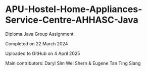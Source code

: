 # APU-Hostel-Home-Appliances-Service-Centre-AHHASC-Java
 
Diploma Java Group Assignment

Completed on 22 March 2024

Uploaded to GitHub on 4 April 2025

Main contributors: Daryl Sim Wei Shern & Eugene Tan Ting Siang
